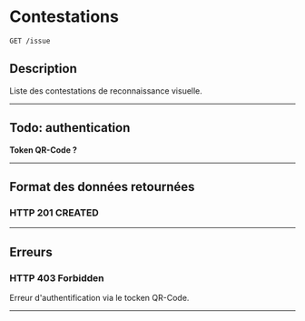 # Contestations

    GET /issue

## Description
Liste des contestations de reconnaissance visuelle.

***

## Todo: authentication
**Token QR-Code ?**

***

## Format des données retournées

### HTTP 201 CREATED

***

## Erreurs

### HTTP 403 Forbidden
Erreur d'authentification via le tocken QR-Code.

***
